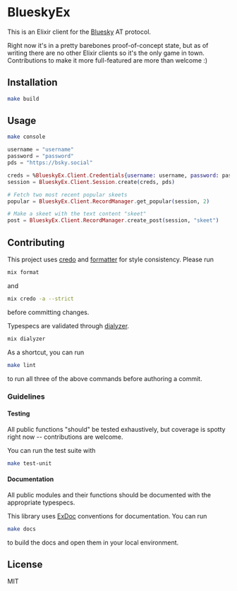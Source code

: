 # BlueskyEx

This is an Elixir client for the [Bluesky](https://blueskyweb.xyz/) AT protocol.

Right now it's in a pretty barebones proof-of-concept state, but as of writing
there are no other Elixir clients so it's the only game in town. Contributions
to make it more full-featured are more than welcome :)

## Installation

```sh
make build
```

## Usage

```sh
make console
```

```elixir
username = "username"
password = "password"
pds = "https://bsky.social"

creds = %BlueskyEx.Client.Credentials{username: username, password: password}
session = BlueskyEx.Client.Session.create(creds, pds)

# Fetch two most recent popular skeets
popular = BlueskyEx.Client.RecordManager.get_popular(session, 2)

# Make a skeet with the text content "skeet"
post = BlueskyEx.Client.RecordManager.create_post(session, "skeet")
```

## Contributing

This project uses [credo](http://credo-ci.org/) and
[formatter](https://hexdocs.pm/mix/master/Mix.Tasks.Format.html) for style
consistency. Please run

```sh
mix format
```

and

```sh
mix credo -a --strict
```

before committing changes.

Typespecs are validated through
[dialyzer](https://github.com/jeremyjh/dialyxir).

```sh
mix dialyzer
```

As a shortcut, you can run

```sh
make lint
```

to run all three of the above commands before authoring a commit.

### Guidelines

#### Testing

All public functions "should" be tested exhaustively, but coverage is spotty
right now -- contributions are welcome.

You can run the test suite with

```sh
make test-unit
```

#### Documentation

All public modules and their functions should be documented with the
appropriate typespecs.

This library uses
[ExDoc](https://hexdocs.pm/elixir/1.12/writing-documentation.html)
conventions for documentation. You can run

```sh
make docs
```

to build the docs and open them in your local environment.

## License

MIT
